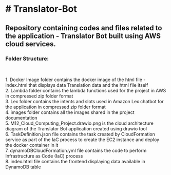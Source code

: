<h1># Translator-Bot</h1>
<h2>Repository containing codes and files related to the application - Translator Bot built using AWS cloud services.</h2>

<h3>Folder Structure:</h3><br>
<p>
  1. Docker Image folder contains the docker image of the html file - index.html that displays data Translation data and the html file itself<br>
  2. Lambda folder contains the lambda functions used for the project in AWS in compressed zip folder format<br>
  3. Lex folder contains the intents and slots used in Amazon Lex chatbot for the application in compressed zip folder format<br>
  4. images folder contains all the images shared in the project documentation<br>
  5. M12_Cloud_Computing_Project.drawio.png is the cloud architecture diagram of the Translator Bot application created using drawio tool<br>
  6. TaskDefinition.json file contains the task created by CloudFormation service as part of the IaC process to create the EC2 instance and deploy the docker container in it<br>
  7. dynamoDBCloudFormation.yml file contains the code to perform Infrastructure as Code (IaC) process<br>
  8. index.html file contains the frontend displaying data available in DynamoDB table 
</p>

